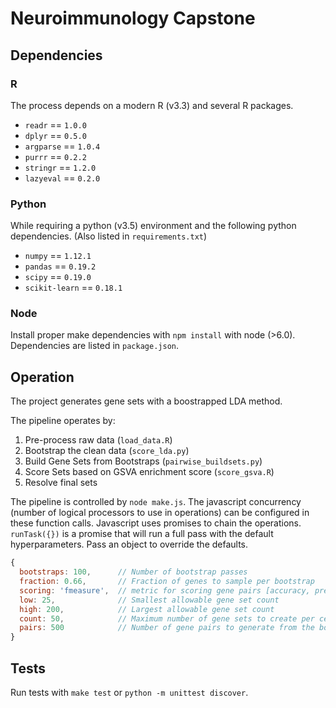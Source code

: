 # Neuroimmunology Capstone

## Dependencies

### R

The process depends on a modern R (v3.3) and several R packages.

 * `readr` == `1.0.0`
 * `dplyr` == `0.5.0`
 * `argparse` == `1.0.4`
 * `purrr` == `0.2.2`
 * `stringr` == `1.2.0`
 * `lazyeval` == `0.2.0`


### Python

While requiring a python (v3.5) environment and the following python dependencies. (Also listed in `requirements.txt`)

 * `numpy` == `1.12.1`
 * `pandas` == `0.19.2`
 * `scipy` == `0.19.0`
 * `scikit-learn` == `0.18.1`

### Node

Install proper make dependencies with `npm install` with node (>6.0). Dependencies are listed in `package.json`.

## Operation

The project generates gene sets with a boostrapped LDA method.

The pipeline operates by:

1. Pre-process raw data (`load_data.R`)
2. Bootstrap the clean data (`score_lda.py`)
3. Build Gene Sets from Bootstraps (`pairwise_buildsets.py`)
4. Score Sets based on GSVA enrichment score (`score_gsva.R`)
5. Resolve final sets

The pipeline is controlled by `node make.js`. The javascript concurrency (number of logical processors to use in operations) can be configured in these function calls. Javascript uses promises to chain the operations. `runTask({})` is a promise that will run a full pass with the default hyperparameters. Pass an object to override the defaults.

```js
{
  bootstraps: 100,      // Number of bootstrap passes
  fraction: 0.66,       // Fraction of genes to sample per bootstrap
  scoring: 'fmeasure',  // metric for scoring gene pairs [accuracy, precision, recall, fmeasure]
  low: 25,              // Smallest allowable gene set count
  high: 200,            // Largest allowable gene set count
  count: 50,            // Maximum number of gene sets to create per cell type
  pairs: 500            // Number of gene pairs to generate from the bootstrap
}
```

## Tests

Run tests with `make test` or `python -m unittest discover`.
